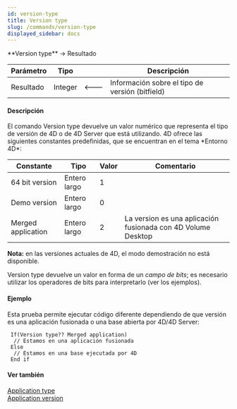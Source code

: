 ```yaml
---
id: version-type
title: Version type
slug: /commands/version-type
displayed_sidebar: docs
---
```


<!--REF #_command_.Version type.Syntax-->**Version type**  -> Resultado<!-- END REF-->
<!--REF #_command_.Version type.Params-->
| Parámetro | Tipo |  | Descripción |
| --- | --- | --- | --- |
| Resultado | Integer | &#x1F850; | Información sobre el tipo de versión (bitfield) |

<!-- END REF-->

#### Descripción 

<!--REF #_command_.Version type.Summary-->El comando Version type devuelve un valor numérico que representa el tipo de versión de 4D o de 4D Server que está utilizando.<!-- END REF--> 4D ofrece las siguientes constantes predefinidas, que se encuentran en el tema *Entorno 4D*:

| Constante          | Tipo         | Valor | Comentario                                                   |
| ------------------ | ------------ | ----- | ------------------------------------------------------------ |
| 64 bit version     | Entero largo | 1     |                                                              |
| Demo version       | Entero largo | 0     |                                                              |
| Merged application | Entero largo | 2     | La version es una aplicación fusionada con 4D Volume Desktop |

**Nota:** en las versiones actuales de 4D, el modo demostración no está disponible.

Version type devuelve un valor en forma de un *campo de bits*; es necesario utilizar los operadores de bits para interpretarlo (ver los ejemplos).

#### Ejemplo 

Esta prueba permite ejecutar código diferente dependiendo de que versión es una aplicación fusionada o una base abierta por 4D/4D Server:

```4d
 If(Version type?? Merged application)
  // Estamos en una aplicación fusionada
 Else
  // Estamos en una base ejecutada por 4D
 End if
```

#### Ver también 

[Application type](application-type.md)  
[Application version](application-version.md)  